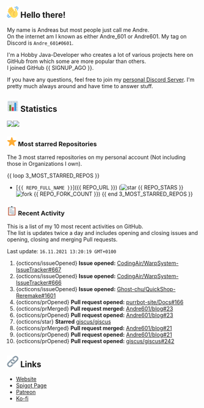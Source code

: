 <!-- Links -->
[purr]: https://purrbot.site
[discord]: https://discord.gg/6dazXp6
[website]: https://andre601.ch
[spigot]: https://www.spigotmc.org/resources/authors/56829/
[patreon]: https://patreon.com/andre_601
[ko-fi]: https://ko-fi.com/andre_601

<!-- SVGs -->
[star]: https://cdn.jsdelivr.net/gh/Readme-Workflows/Readme-Icons@main/icons/octicons/StarredRepository.svg
[fork]: https://cdn.jsdelivr.net/gh/Readme-Workflows/Readme-Icons@main/icons/octicons/ForkedRepository.svg

## <img alt="emoji" src="https://raw.githubusercontent.com/twitter/twemoji/master/assets/svg/1f44b.svg" height="30em"> Hello there!
My name is Andreas but most people just call me Andre.  
On the internet am I known as either Andre_601 or Andre601. My tag on Discord is `Andre_601#0601`.

I'm a Hobby Java-Developer who creates a lot of various projects here on GitHub from which some are more popular than others.  
I joined GitHub {{ SIGNUP_AGO }}.

If you have any questions, feel free to join my [personal Discord Server][discord]. I'm pretty much always around and have time to answer stuff.

## <img alt="emoji" src="https://raw.githubusercontent.com/twitter/twemoji/master/assets/svg/1f4ca.svg" height="30em"> Statistics
<img height="195px" src="https://github-readme-stats.vercel.app/api?username=Andre601&show_icons=true&hide_rank=true&title_color=3498db&bg_color=ffffff00&text_color=718096&disable_animations=true"><img height="195px" src="https://github-readme-stats.vercel.app/api/top-langs?username=Andre601&layout=compact&title_color=3498db&bg_color=ffffff00&text_color=718096">

### <img alt="emoji" src="https://raw.githubusercontent.com/twitter/twemoji/master/assets/svg/2b50.svg" height="25em"> Most starred Repositories
The 3 most starred repositories on my personal account (Not including those in Organizations I own).

{{ loop 3_MOST_STARRED_REPOS }}
- [`{{ REPO_FULL_NAME }}`]({{ REPO_URL }}) (![star] {{ REPO_STARS }} ![fork] {{ REPO_FORK_COUNT }})
{{ end 3_MOST_STARRED_REPOS }}

### <img alt="emoji" src="https://raw.githubusercontent.com/twitter/twemoji/master/assets/svg/1f4cb.svg" height="25em"> Recent Activity
This is a list of my 10 most recent activities on GitHub.  
The list is updates twice a day and includes opening and closing issues and opening, closing and merging Pull requests.

<!--RECENT_ACTIVITY:last_update-->
Last update: `16.11.2021 13:20:19 GMT+0100`
<!--RECENT_ACTIVITY:last_update_end-->
<!--RECENT_ACTIVITY:start-->
1. {octicons/issueOpened} **Issue opened:** [CodingAir/WarpSystem-IssueTracker#667](https://github.com/CodingAir/WarpSystem-IssueTracker/issues/667)
2. {octicons/issueOpened} **Issue opened:** [CodingAir/WarpSystem-IssueTracker#666](https://github.com/CodingAir/WarpSystem-IssueTracker/issues/666)
3. {octicons/issueOpened} **Issue opened:** [Ghost-chu/QuickShop-Reremake#1601](https://github.com/Ghost-chu/QuickShop-Reremake/issues/1601)
4. {octicons/prOpened} **Pull request opened:** [purrbot-site/Docs#166](https://github.com/purrbot-site/Docs/pull/166)
5. {octicons/prMerged} **Pull request merged:** [Andre601/blog#23](https://github.com/Andre601/blog/pull/23)
6. {octicons/prOpened} **Pull request opened:** [Andre601/blog#23](https://github.com/Andre601/blog/pull/23)
7. {octicons/star} **Starred** [giscus/giscus](https://github.com/giscus/giscus)
8. {octicons/prMerged} **Pull request merged:** [Andre601/blog#21](https://github.com/Andre601/blog/pull/21)
9. {octicons/prOpened} **Pull request opened:** [Andre601/blog#21](https://github.com/Andre601/blog/pull/21)
10. {octicons/prOpened} **Pull request opened:** [giscus/giscus#242](https://github.com/giscus/giscus/pull/242)
<!--RECENT_ACTIVITY:end-->

## <img alt="emoji" src="https://raw.githubusercontent.com/twitter/twemoji/master/assets/svg/1f517.svg" height="30em"> Links
- [Website]
- [Spigot Page][spigot]
- [Patreon]
- [Ko-fi]
